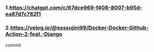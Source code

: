 ### 1.https://chatgpt.com/c/67dce969-f408-8007-b95d-ea87d7c782f1

### 2.https://velog.io/@ssssujini99/Docker-Docker-Github-Action-2-feat.-Django

commit
